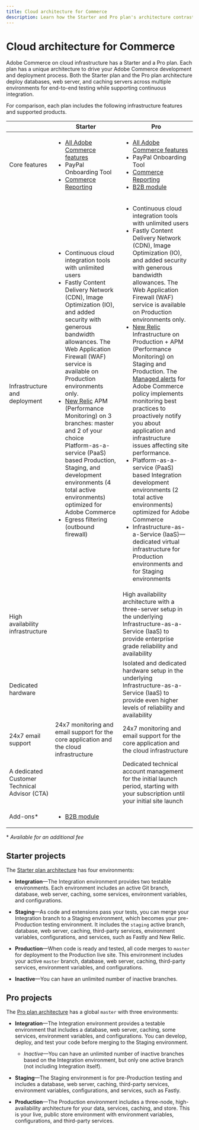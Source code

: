 ```yaml
---
title: Cloud architecture for Commerce
description: Learn how the Starter and Pro plan's architecture contrast for Commerce Cloud. 
---
```


# Cloud architecture for Commerce

Adobe Commerce on cloud infrastructure has a Starter and a Pro plan. Each plan has a unique architecture to drive your Adobe Commerce development and deployment process. Both the Starter plan and the Pro plan architecture deploy databases, web server, and caching servers across multiple environments for end-to-end testing while supporting continuous integration.

For comparison, each plan includes the following infrastructure features and supported products.

| | Starter| Pro |
| -------- | --------------------------------- | --------------------------------------------- |
| Core features | <ul><li>[All Adobe Commerce features](https://experienceleague.adobe.com/docs/commerce-operations/release/features.html)</li><li>PayPal Onboarding Tool</li><li>[Commerce Reporting](https://business.adobe.com/products/magento/business-intelligence.html?_ga=2.85288604.442698376.1665067470-1322106587.1655147209)</li></ul> | <ul><li>[All Adobe Commerce features](https://experienceleague.adobe.com/docs/commerce-operations/release/features.html)</li><li>PayPal Onboarding Tool</li><li>[Commerce Reporting](https://business.adobe.com/products/magento/business-intelligence.html?_ga=2.85288604.442698376.1665067470-1322106587.1655147209)</li><li>[B2B module](https://business.adobe.com/products/magento/b2b-ecommerce.html?_ga=2.105948422.442698376.1665067470-1322106587.1655147209)</li></ul> |
| Infrastructure and deployment | <ul><li>Continuous cloud integration tools with unlimited users</li><li>Fastly Content Delivery Network (CDN), Image Optimization (IO), and added security with generous bandwidth allowances. The Web Application Firewall (WAF) service is available on Production environments only.</li><li>[New Relic](../monitor/new-relic.md) APM (Performance Monitoring) on 3 branches: master and 2 of your choice<br>Platform-as-a-service (PaaS) based Production, Staging, and development environments (4 total active environments) optimized for Adobe Commerce</li><li>Egress filtering (outbound firewall)</li></ul> | <ul><li>Continuous cloud integration tools with unlimited users</li><li>Fastly Content Delivery Network (CDN), Image Optimization (IO), and added security with generous bandwidth allowances. The Web Application Firewall (WAF) service is available on Production environments only.</li><li>[New Relic](../monitor/new-relic.md) Infrastructure on Production + APM (Performance Monitoring) on Staging and Production. The [Managed alerts](../monitor/new-relic.md#monitor-performance-with-managed-alerts) for Adobe Commerce policy implements monitoring best practices to proactively notify you about application and infrastructure issues affecting site performance.</li><li>Platform-as-a-service (PaaS) based Integration development environments (2 total active environments) optimized for Adobe Commerce</li><li>Infrastructure-as-a-Service (IaaS)—dedicated virtual infrastructure for Production environments and for Staging environments</li></ul> |
| High availability infrastructure || High availability architecture with a three-server setup in the underlying Infrastructure-as-a-Service (IaaS) to provide enterprise grade reliability and availability |
| Dedicated hardware | | Isolated and dedicated hardware setup in the underlying Infrastructure-as-a-Service (IaaS) to provide even higher levels of reliability and availability |
| 24x7 email support | 24x7 monitoring and email support for the core application and the cloud infrastructure | 24x7 monitoring and email support for the core application and the cloud infrastructure |
| A dedicated Customer Technical Advisor (CTA) | | Dedicated technical account management for the initial launch period, starting with your subscription until your initial site launch |
| Add-ons\*| <ul><li>[B2B module](https://business.adobe.com/products/magento/b2b-ecommerce.html)</li></ul> |

\* _Available for an additional fee_

## Starter projects

The [Starter plan architecture](starter-architecture.md) has four environments:

-  **Integration**—The Integration environment provides two testable environments. Each environment includes an active Git branch, database, web server, caching, some services, environment variables, and configurations.

-  **Staging**—As code and extensions pass your tests, you can merge your Integration branch to a Staging environment, which becomes your pre-Production testing environment. It includes the `staging` active branch, database, web server, caching, third-party services, environment variables, configurations, and services, such as Fastly and New Relic.

-  **Production**—When code is ready and tested, all code merges to `master` for deployment to the Production live site. This environment includes your active `master` branch, database, web server, caching, third-party services, environment variables, and configurations.

-  **Inactive**—You can have an unlimited number of inactive branches.

## Pro projects

The [Pro plan architecture](pro-architecture.md) has a global `master` with three environments:

-  **Integration**—The Integration environment provides a testable environment that includes a database, web server, caching, some services, environment variables, and configurations. You can develop, deploy, and test your code before merging to the Staging environment.

    - _Inactive_—You can have an unlimited number of inactive branches based on the Integration environment, but only one active branch (not including Integration itself).

-  **Staging**—The Staging environment is for pre-Production testing and includes a database, web server, caching, third-party services, environment variables, configurations, and services, such as Fastly.

-  **Production**—The Production environment includes a three-node, high-availability architecture for your data, services, caching, and store. This is your live, public store environment with environment variables, configurations, and third-party services.
